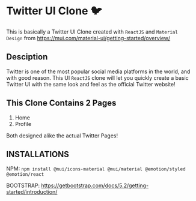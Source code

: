 # Twitter UI Clone 🐦

This is basically a Twitter UI Clone created with `ReactJS` and `Material Design` from https://mui.com/material-ui/getting-started/overview/

## Desciption
Twitter is one of the most popular social media platforms in the world, and with good reason. This UI `ReactJS` clone will let you quickly create a basic Twitter UI with the same look and feel as the official Twitter website!

## This Clone Contains 2 Pages
1) Home
2) Profile

Both designed alike the actual Twitter Pages!

## INSTALLATIONS

NPM: `npm install @mui/icons-material @mui/material @emotion/styled @emotion/react`

BOOTSTRAP: https://getbootstrap.com/docs/5.2/getting-started/introduction/
